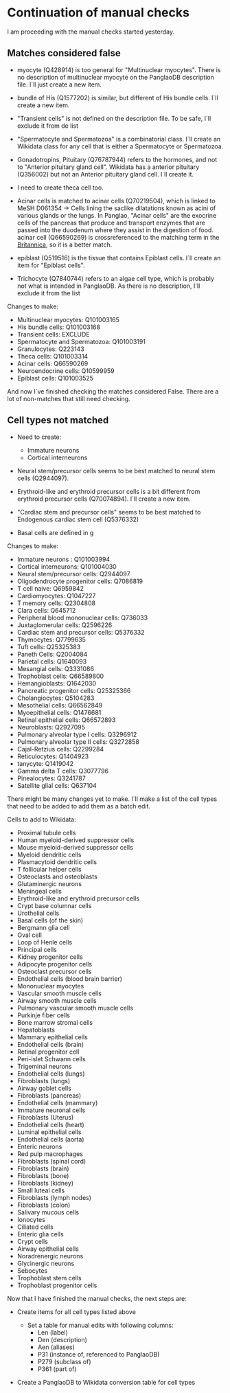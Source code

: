 # Continuation of manual checks

I am proceeding with the manual checks started yesterday. 

## Matches considered false

* myocyte (Q428914) is too general for "Multinuclear myocytes". There is no description of multinuclear myocyte on the PanglaoDB description file. I`ll just create a new item. 

* bundle of His (Q1577202) is similar, but different of His bundle cells. I`ll create a new item. 

* "Transient cells" is not defined on the description file. To be safe, I`ll exclude it from de list

* "Spermatocyte and Spermatozoa" is a combinatorial class. I`ll create an Wikidata class for any cell that is either a Spermatocyte or Spermatozoa.

* Gonadotropins, Pituitary (Q76787944) refers to the hormones, and not to "Anterior pituitary gland cell". Wikidata has a anterior pituitary (Q356002) but not an Anterior pituitary gland cell. I`ll create it. 

* I need to create theca cell too.

* Acinar cells is matched to acinar cells (Q70219504), which is linked to MeSH D061354 -> Cells lining the saclike dilatations known as acini of various glands or the lungs. In Panglao, "Acinar cells" are the exocrine cells of the pancreas that produce and transport enzymes that are passed into the duodenum where they assist in the digestion of food. acinar cell (Q66590269) is crossreferenced to the matching term in the [Britannica](https://www.britannica.com/science/acinar-cell), so it is a better match.

* epiblast (Q519516) is the tissue that contains Epiblast cells. I`ll create an item for "Epiblast cells". 

* Trichocyte (Q7840744) refers to an algae cell type, which is probably not what is intended in PanglaoDB. As there is no description, I'll exclude it from the list

Changes to make:
* Multinuclear myocytes: Q101003165
* His bundle cells: Q101003168
* Transient cells: EXCLUDE 
* Spermatocyte and Spermatozoa: Q101003191
* Granulocytes: Q223143
* Theca cells: Q101003314
* Acinar cells: Q66590269
* Neuroendocrine cells: Q10599959
* Epiblast cells: Q101003525


And now I`ve finished checking the matches considered False. There are a lot of non-matches that still need checking. 

## Cell types not matched

* Need to create:
    - Immature neurons
    - Cortical interneurons

* Neural stem/precursor cells seems to be best matched to neural stem cells (Q2944097).
* Erythroid-like and erythroid precursor cells is a bit different from erythroid precursor cells (Q70074894). I`ll create a new item. 

* "Cardiac stem and precursor cells" seems to be best matched to Endogenous cardiac stem cell (Q5376332)

* Basal cells are defined in g


Changes to make:
* Immature neurons : Q101003994
* Cortical interneurons: Q101004030
* Neural stem/precursor cells: Q2944097
* Oligodendrocyte progenitor cells: Q7086819
* T cell naive: Q6959842
* Cardiomyocytes: Q1047227
* T memory cells: Q2304808
* Clara cells: Q645712
* Peripheral blood mononuclear cells: Q736033
* Juxtaglomerular cells: Q2596226
* Cardiac stem and precursor cells: Q5376332
* Thymocytes: Q7799635
* Tuft cells: Q25325383
* Paneth Cells: Q2004084
* Parietal cells: Q1640093
* Mesangial cells: Q3331086
* Trophoblast cells: Q66589800
* Hemangioblasts: Q1642030
* Pancreatic progenitor cells: Q25325366
* Cholangiocytes: Q5104283
* Mesothelial cells: Q66562849
* Myoepithelial cells: Q1476681
* Retinal epithelial cells: Q66572893
* Neuroblasts: Q2927095
* Pulmonary alveolar type I cells: Q3296912
* Pulmonary alveolar type II cells: Q3272858
* Cajal-Retzius cells: Q2299284
* Reticulocytes: Q1404923
* tanycyte: Q1419042
* Gamma delta T cells: Q3077796
* Pinealocytes: Q3241787
* Satellite glial cells: Q637104

There might be many changes yet to make. I`ll make a list of the cell types that need to be added to add them as a batch edit.

Cells to add to Wikidata: 
* Proximal tubule cells
* Human myeloid-derived suppressor cells
* Mouse myeloid-derived suppressor cells
* Myeloid dendritic cells
* Plasmacytoid dendritic cells
* T follicular helper cells
* Osteoclasts and osteoblasts 
* Glutaminergic neurons
* Meningeal cells
* Erythroid-like and erythroid precursor cells
* Crypt base columnar cells
* Urothelial cells
* Basal cells (of the skin)
* Bergmann glia cell
* Oval cell
* Loop of Henle cells
* Principal cells
* Kidney progenitor cells
* Adipocyte progenitor cells
* Osteoclast precursor cells
* Endothelial cells (blood brain barrier)
* Mononuclear myocytes
* Vascular smooth muscle cells
* Airway smooth muscle cells
* Pulmonary vascular smooth muscle cells
* Purkinje fiber cells
* Bone marrow stromal cells
* Hepatoblasts
* Mammary epithelial cells
* Endothelial cells (brain)
* Retinal progenitor cell
* Peri-islet Schwann cells
* Trigeminal neurons
* Endothelial cells (lungs)
* Fibroblasts (lungs)
* Airway goblet cells
* Fibroblasts (pancreas)
* Endothelial cells (mammary)
* Immature neuronal cells
* Fibroblasts (Uterus)
* Endothelial cells (heart)
* Luminal epithelial cells
* Endothelial cells (aorta)
* Enteric neurons
* Red pulp macrophages
* Fibroblasts (spinal cord)
* Fibroblasts (brain)
* Fibroblasts (bone)
* Fibroblasts (kidney)
* Small luteal cells
* Fibroblasts (lymph nodes)
* Fibroblasts (colon)
* Salivary mucous cells
* Ionocytes
* Ciliated cells
* Enteric glia cells
* Crypt cells
* Airway epithelial cells
* Noradrenergic neurons
* Glycinergic neurons
* Sebocytes
* Trophoblast stem cells
* Trophoblast progenitor cells


Now that I have finished the manual checks, the next steps are:

- Create items for all cell types listed above
    - Set a table for manual edits with following columns:
        - Len (label)
        - Den (description)
        - Aen (aliases)
        - P31 (instance of, referenced to PanglaoDB)
        - P279 (subclass of)
        - P361 (part of)
        
- Create a PanglaoDB to Wikidata conversion table for cell types